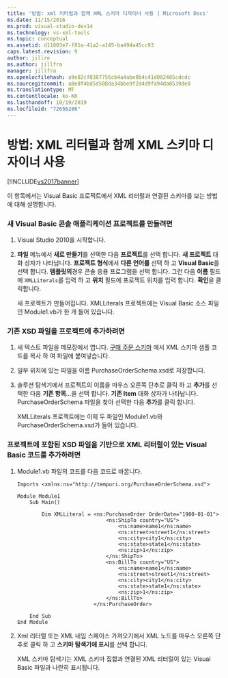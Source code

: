 ```yaml
---
title: '방법: xml 리터럴과 함께 XML 스키마 디자이너 사용 | Microsoft Docs'
ms.date: 11/15/2016
ms.prod: visual-studio-dev14
ms.technology: vs-xml-tools
ms.topic: conceptual
ms.assetid: d11803e7-f81a-41a2-a145-ba494a45cc93
caps.latest.revision: 9
author: jillre
ms.author: jillfra
manager: jillfra
ms.openlocfilehash: a9e82cf8387756cb4a4abe8b4c41d082485cdcdc
ms.sourcegitcommit: a8e8f4bd5d508da34bbe9f2d4d9fa94da0539de0
ms.translationtype: MT
ms.contentlocale: ko-KR
ms.lasthandoff: 10/19/2019
ms.locfileid: "72656286"
---
```

# <a name="how-to-use-the-xml-schema-designer-with-xml-literals"></a>방법: XML 리터럴과 함께 XML 스키마 디자이너 사용
[!INCLUDE[vs2017banner](../includes/vs2017banner.md)]

이 항목에서는 Visual Basic 프로젝트에서 XML 리터럴과 연결된 스키마를 보는 방법에 대해 설명합니다.

### <a name="to-create-a-new-visual-basic-console-application-project"></a>새 Visual Basic 콘솔 애플리케이션 프로젝트를 만들려면

1. Visual Studio 2010을 시작합니다.

2. **파일** 메뉴에서 **새로 만들기**를 선택한 다음 **프로젝트**를 선택 합니다. **새 프로젝트** 대화 상자가 나타납니다. **프로젝트 형식**에서 **다른 언어를** 선택 하 고 **Visual Basic**를 선택 합니다. **템플릿의**경우 콘솔 응용 프로그램을 선택 합니다. 그런 다음 **이름** 필드에 `XMLLiterals`를 입력 하 고 **위치** 필드에 프로젝트 위치를 입력 합니다. **확인**을 클릭합니다.

     새 프로젝트가 만들어집니다. XMLLiterals 프로젝트에는 Visual Basic 소스 파일인 Module1.vb가 한 개 들어 있습니다.

### <a name="to-add-an-existing-xsd-file-to-the-project"></a>기존 XSD 파일을 프로젝트에 추가하려면

1. 새 텍스트 파일을 메모장에서 엽니다. [구매 주문 스키마](../xml-tools/sample-xsd-file-simple-schema.md) 에서 XML 스키마 샘플 코드를 복사 하 여 파일에 붙여넣습니다.

2. 일부 위치에 있는 파일을 이름 PurchaseOrderSchema.xsd로 저장합니다.

3. 솔루션 탐색기에서 프로젝트의 이름을 마우스 오른쪽 단추로 클릭 하 고 **추가**를 선택한 다음 **기존 항목**...을 선택 합니다. **기존 Item** 대화 상자가 나타납니다. PurchaseOrderSchema 파일을 찾아 선택한 다음 **추가**를 클릭 합니다.

     XMLLiterals 프로젝트에는 이제 두 파일인 Module1.vb와 PurchaseOrderSchema.xsd가 들어 있습니다.

### <a name="to-add-visual-basic-code-with-an-xml-literal-based-on-the-xsd-file-included-in-the-project"></a>프로젝트에 포함된 XSD 파일을 기반으로 XML 리터럴이 있는 Visual Basic 코드를 추가하려면

1. Module1.vb 파일의 코드를 다음 코드로 바꿉니다.

    ```
    Imports <xmlns:ns="http://tempuri.org/PurchaseOrderSchema.xsd">

    Module Module1
        Sub Main()

            Dim XMLLiteral = <ns:PurchaseOrder OrderDate="1900-01-01">
                                 <ns:ShipTo country="US">
                                     <ns:name>name1</ns:name>
                                     <ns:street>street1</ns:street>
                                     <ns:city>city1</ns:city>
                                     <ns:state>state1</ns:state>
                                     <ns:zip>1</ns:zip>
                                 </ns:ShipTo>
                                 <ns:BillTo country="US">
                                     <ns:name>name1</ns:name>
                                     <ns:street>street1</ns:street>
                                     <ns:city>city1</ns:city>
                                     <ns:state>state1</ns:state>
                                     <ns:zip>1</ns:zip>
                                 </ns:BillTo>
                             </ns:PurchaseOrder>

        End Sub
    End Module
    ```

2. Xml 리터럴 또는 XML 네임 스페이스 가져오기에서 XML 노드를 마우스 오른쪽 단추로 클릭 하 고 **스키마 탐색기에 표시**를 선택 합니다.

     XML 스키마 탐색기는 XML 스키마 집합과 연결된 XML 리터럴이 있는 Visual Basic 파일과 나란히 표시됩니다.
